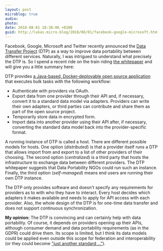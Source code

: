 ```yaml
---
layout: post
microblog: true
audio: 
photo: 
date: 2018-08-01 18:30:06 +0100
guid: http://lukas.micro.blog/2018/08/01/facebook-google-microsoft.html
---
```

Facebook, Google, Microsoft and Twitter recently announced the [Data Transfer Project](https://datatransferproject.dev/) (DTP) as a way to improve data portability between different services. Naturally, I was intrigued to understand what precisely the DTP is. So I spend a recent ride on the train riding [the whitepaper](https://datatransferproject.dev/dtp-overview.pdf) and will give you a little summary here:

DTP provides [a Java-based, Docker-deployable open source application](https://github.com/google/data-transfer-project) that executes bulk tasks with the following workflow:
* Authenticate with providers via OAuth.
* Export data from one provider through their API and, if necessary, convert it to a standard data model via adapters. Providers can write their own adapters, or third parties can contribute and share them as part of the open source project.
* Temporarily store data in encrypted form.
* Import data into another provider using their API after, if necessary, converting the standard data model back into the provider-specific format.

A running instance of DTP is called a host. There are different possible models for hosts. One option (_distributed_) is that a provider itself runs a DTP that allows import from and export to a list of other providers of their choosing. The second option (_centralized_) is a third party that hosts the infrastructure to exchange data between different providers. The DTP whitepaper suggests that Data Portability NGOs could run such an instance. Finally, the third option (_self-managed_) means end users are running their own DTP instance.

The DTP only provides software and doesn't specify any requirements for providers as to with who they have to interact. Every host decides which adapters it makes available and needs to apply for API access with each provider. Also, the whole design of the DTP is for one-time data transfer and does not support continuous synchronization.

**My opinion:** The DTP is convincing and can certainly help with data portability. Of course, it depends on providers opening up their APIs, although consumer demand and data portability requirements (as in the GDPR) could drive them. Its scope is limited, but I think its data models could be applied even outside this scope for federation and interoperability (or they could become ["just another standard ..."](https://xkcd.com/927/)).
